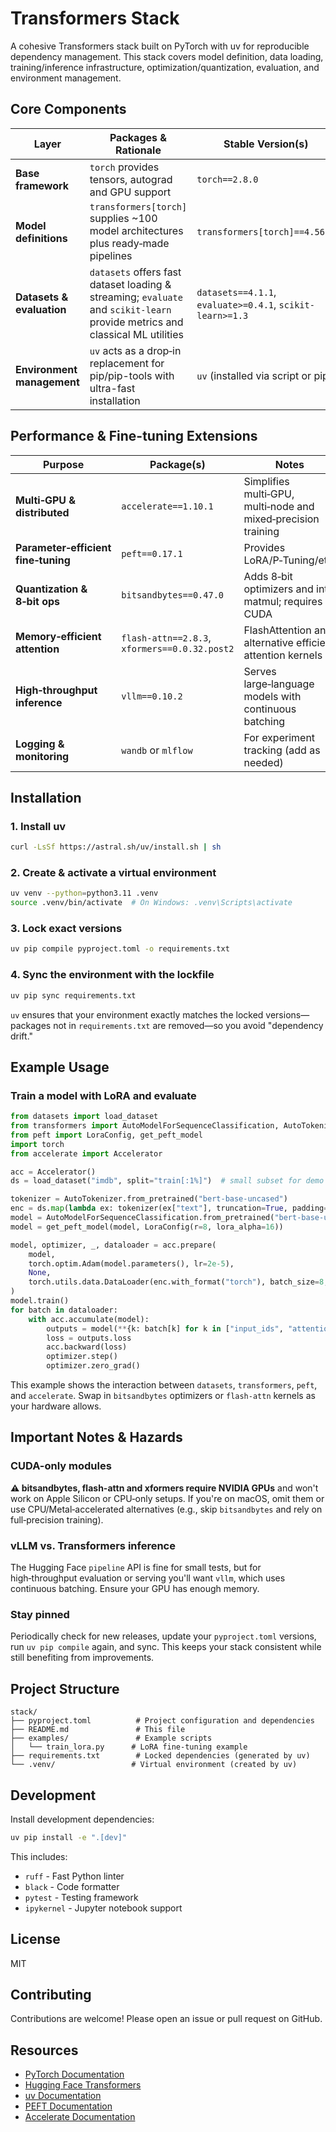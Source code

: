 # Transformers Stack

A cohesive Transformers stack built on PyTorch with uv for reproducible dependency management. This stack covers model definition, data loading, training/inference infrastructure, optimization/quantization, evaluation, and environment management.

## Core Components

| Layer | Packages & Rationale | Stable Version(s) |
|-------|---------------------|-------------------|
| **Base framework** | `torch` provides tensors, autograd and GPU support | `torch==2.8.0` |
| **Model definitions** | `transformers[torch]` supplies ~100 model architectures plus ready‑made pipelines | `transformers[torch]==4.56.2` |
| **Datasets & evaluation** | `datasets` offers fast dataset loading & streaming; `evaluate` and `scikit‑learn` provide metrics and classical ML utilities | `datasets==4.1.1`, `evaluate>=0.4.1`, `scikit-learn>=1.3` |
| **Environment management** | `uv` acts as a drop‑in replacement for pip/pip-tools with ultra-fast installation | `uv` (installed via script or pip) |

## Performance & Fine-tuning Extensions

| Purpose | Package(s) | Notes |
|---------|-----------|-------|
| **Multi‑GPU & distributed** | `accelerate==1.10.1` | Simplifies multi‑GPU, multi‑node and mixed‑precision training |
| **Parameter‑efficient fine‑tuning** | `peft==0.17.1` | Provides LoRA/P‑Tuning/etc. |
| **Quantization & 8‑bit ops** | `bitsandbytes==0.47.0` | Adds 8‑bit optimizers and int8 matmul; requires CUDA |
| **Memory‑efficient attention** | `flash-attn==2.8.3`, `xformers==0.0.32.post2` | FlashAttention and alternative efficient attention kernels |
| **High‑throughput inference** | `vllm==0.10.2` | Serves large‑language models with continuous batching |
| **Logging & monitoring** | `wandb` or `mlflow` | For experiment tracking (add as needed) |

## Installation

### 1. Install uv

```bash
curl -LsSf https://astral.sh/uv/install.sh | sh
```

### 2. Create & activate a virtual environment

```bash
uv venv --python=python3.11 .venv
source .venv/bin/activate  # On Windows: .venv\Scripts\activate
```

### 3. Lock exact versions

```bash
uv pip compile pyproject.toml -o requirements.txt
```

### 4. Sync the environment with the lockfile

```bash
uv pip sync requirements.txt
```

`uv` ensures that your environment exactly matches the locked versions—packages not in `requirements.txt` are removed—so you avoid "dependency drift."

## Example Usage

### Train a model with LoRA and evaluate

```python
from datasets import load_dataset
from transformers import AutoModelForSequenceClassification, AutoTokenizer
from peft import LoraConfig, get_peft_model
import torch
from accelerate import Accelerator

acc = Accelerator()
ds = load_dataset("imdb", split="train[:1%]")  # small subset for demo

tokenizer = AutoTokenizer.from_pretrained("bert-base-uncased")
enc = ds.map(lambda ex: tokenizer(ex["text"], truncation=True, padding=True), batched=True)
model = AutoModelForSequenceClassification.from_pretrained("bert-base-uncased")
model = get_peft_model(model, LoraConfig(r=8, lora_alpha=16))

model, optimizer, _, dataloader = acc.prepare(
    model,
    torch.optim.Adam(model.parameters(), lr=2e-5),
    None,
    torch.utils.data.DataLoader(enc.with_format("torch"), batch_size=8, shuffle=True),
)
model.train()
for batch in dataloader:
    with acc.accumulate(model):
        outputs = model(**{k: batch[k] for k in ["input_ids", "attention_mask"]}, labels=batch["label"])
        loss = outputs.loss
        acc.backward(loss)
        optimizer.step()
        optimizer.zero_grad()
```

This example shows the interaction between `datasets`, `transformers`, `peft`, and `accelerate`. Swap in `bitsandbytes` optimizers or `flash-attn` kernels as your hardware allows.

## Important Notes & Hazards

### CUDA-only modules

**⚠️ bitsandbytes, flash-attn and xformers require NVIDIA GPUs** and won't work on Apple Silicon or CPU‑only setups. If you're on macOS, omit them or use CPU/Metal‐accelerated alternatives (e.g., skip `bitsandbytes` and rely on full‑precision training).

### vLLM vs. Transformers inference

The Hugging Face `pipeline` API is fine for small tests, but for high‑throughput evaluation or serving you'll want `vllm`, which uses continuous batching. Ensure your GPU has enough memory.

### Stay pinned

Periodically check for new releases, update your `pyproject.toml` versions, run `uv pip compile` again, and sync. This keeps your stack consistent while still benefiting from improvements.

## Project Structure

```
stack/
├── pyproject.toml          # Project configuration and dependencies
├── README.md               # This file
├── examples/               # Example scripts
│   └── train_lora.py      # LoRA fine-tuning example
├── requirements.txt        # Locked dependencies (generated by uv)
└── .venv/                 # Virtual environment (created by uv)
```

## Development

Install development dependencies:

```bash
uv pip install -e ".[dev]"
```

This includes:
- `ruff` - Fast Python linter
- `black` - Code formatter
- `pytest` - Testing framework
- `ipykernel` - Jupyter notebook support

## License

MIT

## Contributing

Contributions are welcome! Please open an issue or pull request on GitHub.

## Resources

- [PyTorch Documentation](https://pytorch.org/docs/)
- [Hugging Face Transformers](https://huggingface.co/docs/transformers/)
- [uv Documentation](https://docs.astral.sh/uv/)
- [PEFT Documentation](https://huggingface.co/docs/peft/)
- [Accelerate Documentation](https://huggingface.co/docs/accelerate/)
